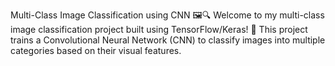 Multi-Class Image Classification using CNN 🖼️🔍 Welcome to my multi-class image classification project built using TensorFlow/Keras! 🚀 This project trains a Convolutional Neural Network (CNN) to classify images into multiple categories based on their visual features.
